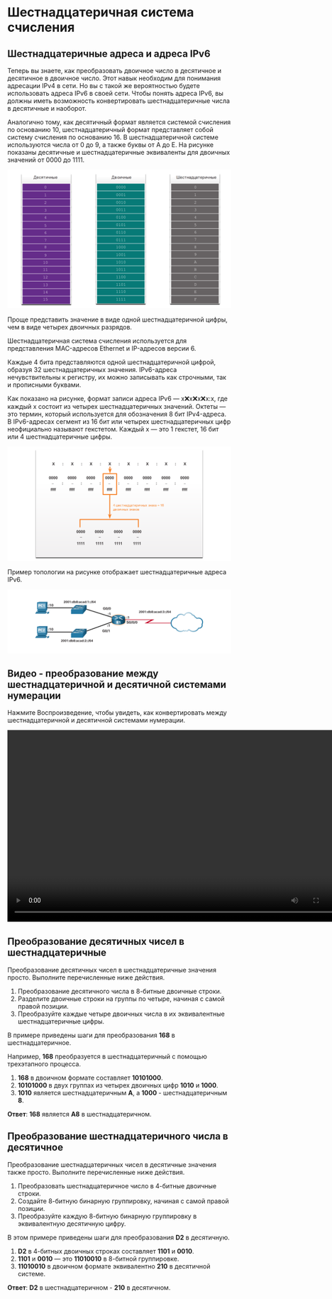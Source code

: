 # Шестнадцатеричная система счисления

<!-- 5.2.1 -->
## Шестнадцатеричные адреса и адреса IPv6

Теперь вы знаете, как преобразовать двоичное число в десятичное и десятичное  в двоичное число. Этот навык необходим для понимания адресации IPv4 в сети. Но вы с такой же вероятностью будете использовать адреса IPv6 в своей сети. Чтобы понять адреса IPv6, вы должны иметь возможность конвертировать шестнадцатеричные числа  в десятичные и наоборот.

Аналогично тому, как десятичный формат является системой счисления по основанию 10, шестнадцатеричный формат представляет собой систему счисления по основанию 16. В шестнадцатеричной системе используются числа от 0 до 9, а также буквы от A до Е. На рисунке показаны десятичные и шестнадцатеричные эквиваленты для двоичных значений от 0000 до 1111.

![](./assets/5.2.1-1.png)
<!-- /courses/itn-dl/aeece084-34fa-11eb-ad9a-f74babed41a6/af20c1c0-34fa-11eb-ad9a-f74babed41a6/assets/2de98db4-1c25-11ea-81a0-ffc2c49b96bc.svg -->

<!--
Этот рисунок имеет три столбца. Первый столбец имеет числа от 0 до 15 в десятичной форме. Второй столбец имеет числа от 0 до 15 в двоичном формате. Все числа в двоичном формате выражены с 4-мя значениями.
Например 0 — 0000, 10 — 1010, 15 — 1111 и т.д. Третий столбец параллелен двум другим столбцам. Этот столбец имеет числа от 0 до 15 в шестнадцатеричном формате.  Они выражаются одним значением.
Например, 5 - 5, 10 - A, 11 - B, 12 - C, 13 - D, 14 - E и 15 - F. Следует отметить, что они могут быть выражены в верхнем или нижнем регистре. На этой диаграмме они все прописные буквы, представляющие числовые значения.
-->

Проще представить значение в виде одной шестнадцатеричной цифры, чем в виде четырех двоичных разрядов.

Шестнадцатеричная система счисления используется для представления MAC-адресов Ethernet и IP-адресов версии 6.

Каждые 4 бита представляются одной шестнадцатеричной цифрой, образуя 32 шестнадцатеричных значения. IPv6-адреса нечувствительны к регистру, их можно записывать как строчными, так и прописными буквами.

Как показано на рисунке, формат записи адреса IPv6 ― x:x:x:x:x:x:x:x, где каждый x состоит из четырех шестнадцатеричных значений. Октеты — это термин, который используется для обозначения 8 бит IPv4-адреса. В IPv6-адресах сегмент из 16 бит или четырех шестнадцатеричных цифр неофициально называют гекстетом. Каждый х — это 1 гекстет, 16 бит или 4 шестнадцатеричные цифры.

![](./assets/5.2.1-2.png)
<!-- /courses/itn-dl/aeece084-34fa-11eb-ad9a-f74babed41a6/af20c1c0-34fa-11eb-ad9a-f74babed41a6/assets/2de9b4c6-1c25-11ea-81a0-ffc2c49b96bc.svg -->

<!--
Этот рисунок имеет верхнюю строку с 8 гексетом IPv6 адреса, выраженными как X:X:X:X:X:X:X:X. Под каждым X находятся числа 0000, представляющие первое число, которое может быть в этом поле ниже каждого 0 является к и ниже, которые являются строчными числами ffff, представляющими максимальное значение, которое может быть сделано в одном гекстете.
Под X в четвертом гекстете находится оранжевая стрелка, указывающая на цифры 0000 к ffff, которые находятся в коробке.  Под полем находится еще одна стрелка, указывающая вниз до раздела чисел. 
В центре стрелки находится утверждение 4 шестнадцатеричных цифр = 16 двоичных цифр. Под стрелкой находится секция чисел с четырьмя частями. Каждая из четырех частей имеет 0000 под этим словом под что цифры 1111. 
Это представляет двоичный номер каждого шестнадцатеричного числа, так как каждое число состоит из 4 двоичных цифр и есть 4 шестнадцатеричных цифр в каждом шестнадцатеричном формате в общей сложности 16 бит.
-->

Пример топологии на рисунке отображает шестнадцатеричные адреса IPv6.

![](./assets/5.2.1-3.png)
<!-- /courses/itn-dl/aeece084-34fa-11eb-ad9a-f74babed41a6/af20c1c0-34fa-11eb-ad9a-f74babed41a6/assets/2dea02e1-1c25-11ea-81a0-ffc2c49b96bc.svg -->

<!--
На этом рисунке показан центральный маршрутизатор с меткой R1. Из интерфейса G0/0 первая локальная сеть слева. 
Коммутатор подключается непосредственно к маршрутизатору R1, а PC1 — к левой стороне коммутатора.
Над этой локальной сетью находится адрес сегмента IPv6 сети 2001:db8:acad:1::/64.  На интерфейсе G0/0 назначено:1 и:10 назначается PC1.
Ниже G0/0, а также слева на R1 находится интерфейс G0/1 для второй локальной сети. 
Коммутатор подключен непосредственно к маршрутизаторам G0/1, а PC2 — слева от этого коммутатора.
Над этой локальной сетью находится адрес сегмента IPv6 сети 2001:db8:acad:2::/64.  На интерфейсе G0/1 присваивается: 1 и:10 присваивается PC2.
На правой стороне R1 находится интерфейс S0/0/0 и он подключен к облаку. Над красным последовательным кабелем, подключенным к облаку, находится адрес IPv6 2001:db8:acad:3::/64.
Интерфейсу S0/0/0 назначен IPv6-адрес: 1.
-->

<!-- 5.2.2 -->
## Видео - преобразование между шестнадцатеричной и десятичной системами нумерации

Нажмите  Воспроизведение, чтобы увидеть, как конвертировать между шестнадцатеричной и десятичной системами нумерации.

<video width="768" height="432" controls>
  <source src="./assets/5.2.2.mp4" type='video/mp4; codecs="avc1.42E01E, mp4a.40.2"'>
</video>

<!-- 5.2.3 -->
## Преобразование десятичных чисел в шестнадцатеричные

Преобразование десятичных чисел в шестнадцатеричные значения просто. Выполните перечисленные ниже действия.

1.  Преобразование десятичного числа в 8-битные двоичные строки.
2.  Разделите двоичные строки на группы по четыре, начиная с самой правой позиции.
3.  Преобразуйте каждые четыре двоичных числа в их эквивалентные шестнадцатеричные цифры.

В примере приведены шаги для преобразования **168** в шестнадцатеричное.

Например, **168** преобразуется в шестнадцатеричный с помощью трехэтапного процесса.

1.  **168** в двоичном формате составляет **10101000**.
2.  **10101000** в двух группах из четырех двоичных цифр **1010** и **1000**.
3.  **1010** является шестнадцатеричным **A**, а **1000** - шестнадцатеричным **8**.

**Ответ**: **168** является **A8** в шестнадцатеричном.

<!-- 5.2.4 -->
## Преобразование шестнадцатеричного числа в десятичное

Преобразование шестнадцатеричных чисел в десятичные значения также просто. Выполните перечисленные ниже действия.

1.  Преобразовать шестнадцатеричное число в 4-битные двоичные строки.
2.  Создайте 8-битную бинарную группировку, начиная с самой правой позиции.
3.  Преобразуйте каждую 8-битную бинарную группировку в эквивалентную десятичную цифру.

В этом примере приведены шаги для преобразования **D2** в десятичную.

1.  **D2** в 4-битных двоичных строках составляет **1101** и **0010**.
2.  **1101** и **0010** — это **11010010** в 8-битной группировке.
3.  **11010010** в двоичном формате эквивалентно **210** в десятичной системе.

**Ответ**: **D2** в шестнадцатеричном - **210** в десятичном.


<!-- 5.2.5 -->
<!-- quiz -->


